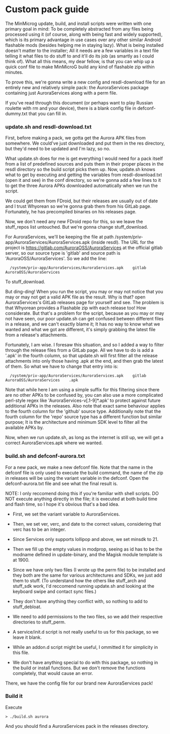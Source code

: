 # Custom pack guide

The MinMicrog update, build, and install scripts were written with one primary goal in mind: To be completely abstracted from any files being processed using it (of course, along with being fast and widely supported), which is its primary advantage in use cases over any other similar Android flashable mods (besides helping me in staying lazy). What is being installed doesn't matter to the installer; All it needs are a few variables in a text file telling it what files to do stuff to and it'll do its job (as smartly as I could think of). What all this means, my dear fellow, is that you can whip up a quick conf file to make MinMicroG build any kind of flashable zip within minutes.

To prove this, we're gonna write a new config and resdl-download file for an entirely new and relatively simple pack: the AuroraServices package containing just AuroraServices along with a perm file.

If you've read through this document (or perhaps want to play Russian roulette with rm and your device), there is a blank config file in defconf-dummy.txt that you can fill in.

### update.sh and resdl-download.txt
First, before making a pack, we gotta get the Aurora APK files from somewhere. We could've just downloaded and put them in the res directory, but they'd need to be updated and I'm lazy, so no.

What update.sh does for me is get everything I would need for a pack itself from a list of predefined sources and puts them in their proper places in the resdl directory so the build script picks them up. Now, update.sh knows what to get by executing and getting the variables from resdl-download.txt (open it and see) in the conf directory, so we're gonna add a few lines to it to get the three Aurora APKs downloaded automatically when we run the script.

We could get them from FDroid, but their releases are usually out of date and I trust Whyorean so we're gonna grab them from his GitLab page. Fortunately, he has precompiled binaries on his releases page.

Now, we don't need any new FDroid repo for this, so we leave the stuff_repos list untouched. But we're gonna change stuff_download.

For AuroraServices, we'll be keeping the file at path /system/priv-app/AuroraServices/AuroraServices.apk (inside resdl). The URL for the project is https://gitlab.com/AuroraOSS/AuroraServices at the official gitlab server, so our source type is 'gitlab' and source path is 'AuroraOSS/AuroraServices'. So we add the line:
```
  /system/priv-app/AuroraServices/AuroraServices.apk    gitlab  AuroraOSS/AuroraServices

```
To stuff_download.

But ding-ding! When you run the script, you may or may not notice that you may or may not get a valid APK file as the result. Why is that? open AuroraServices's GitLab releases page for yourself and see. The problem is that Whyorean provides a Flashable zip with each release too! How considerate. But that's a problem for the script, because as you may or may not have seen, our poor update.sh can get confused between different files in a release, and we can't exactly blame it; It has no way to know what we wanted and what we got are different, it's simply grabbing the latest file from a release's attachments.

Fortunately, I am wise. I foresaw this situation, and so I added a way to filter through the release files from a GitLab page. All we have to do is add a '.apk' in the fourth column, so that update.sh will first filter all the release attachments into only those having .apk at the end, and then grab the latest of them. So what we have to change that entry into is:
```
  /system/priv-app/AuroraServices/AuroraServices.apk    gitlab  AuroraOSS/AuroraServices    .apk
```
Note that while here I am using a simple suffix for this filtering since there are no other APKs to be confused by, you can also use a more complicated perl-style regex like 'AuroraServices-v[.1-9]*.apk' to protect against future additional APKs in the releases.
Also note that exact same behaviour applies to the fourth column for the 'github' source type.
Additionally note that the fourth column for the 'repo' source type has a different function but similar purpose; It is the architecture and minimum SDK level to filter all the available APKs by.

Now, when we run update.sh, as long as the internet is still up, we will get a correct AuroraServices.apk where we wanted.

### build.sh and defconf-aurora.txt

For a new pack, we make a new defconf file. Note that the name in the defconf file is only used to execute the build command, the name of the zip in releases will be using the variant variable in the defconf. Open the defconf-aurora.txt file and see what the final result is.

NOTE: I only reccomend doing this if you're familiar with shell scripts. DO NOT execute anything directly in the file; it is executed at both build time and flash time, so I hope it's obvious that's a bad idea.

 - First, we set the variant variable to AuroraServices.

 - Then, we set ver, verc, and date to the correct values, considering that verc has to be an integer.

 - Since Services only supports lollipop and above, we set minsdk to 21.

 - Then we fill up the empty values in modprop, seeing as id has to be the modname defined in update-binary, and the Magisk module template is at 1900.

 - Since we have only two files (I wrote up the perm file) to be installed and they both are the same for various architectures and SDKs, we just add them to stuff.
(To understand how the others like stuff_arch and stuff_sdk work, I'd reccomend running update.sh and looking at the keyboard swipe and contact sync files.)

 - They don't have anything they conflict with, so nothing to add to stuff_debloat.

 - We need to add permissions to the two files, so we add their respective directories to stuff_perm.

 - A service/init.d script is not really useful to us for this package, so we leave it blank.

 - While an addon.d script might be useful, I ommitted it for simplicity in this file.

 - We don't have anything special to do with this package, so nothing in the build or install functions. But we don't remove the functions completely, that would cause an error.

There, we have the config file for our brand new AuroraServices pack!

### Build it

Execute
```
> ./build.sh aurora
```

And you should find a AuroraServices pack in the releases directory.
